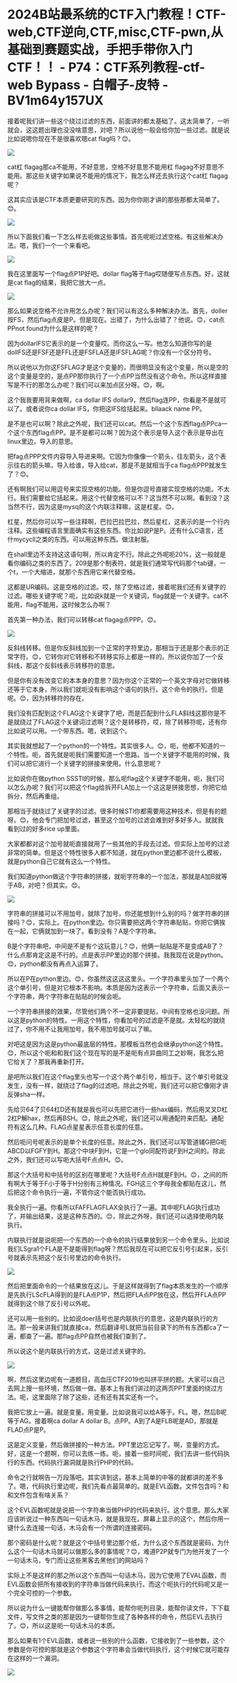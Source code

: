 # 2024B站最系统的CTF入门教程！CTF-web,CTF逆向,CTF,misc,CTF-pwn,从基础到赛题实战，手把手带你入门CTF！！ - P74：CTF系列教程-ctf-web Bypass - 白帽子-皮特 - BV1m64y157UX

接着呢我们讲一些这个绕过过滤的东西，前面讲的都太基础了。这太简单了，一听就会，这这题出理也没没啥意思，对吧？所以说他一般会给你加一些过滤。就是说比如说嗯你现在不是很喜欢嗯cat flag吗？😊。



![](img/8ff362d6f0f7b5ac152418f80c429745_1.png)

cat杠 flagag那ca不能用，不好意思，空格不好意思不能用杠 flagag不好意思不能用。那这些关键字如果说不能用的情况下，我怎么样还去执行这个cat杠 flagag呢？

这其实应该是CTF本质更要研究的东西。因为你你刚才讲的那些那都太简单了。😊。

![](img/8ff362d6f0f7b5ac152418f80c429745_3.png)

所以下面我们看一下怎么样去呃做这些事情。首先呢呃过滤空格。有这些解决办法。嗯，我们一个一个来看吧。

![](img/8ff362d6f0f7b5ac152418f80c429745_5.png)

我在这里面写一个flag点P1P好吧。dollar flag等于flag哎随便写点东西。好，这就是cat flag的结果，我把它放大一点。



![](img/8ff362d6f0f7b5ac152418f80c429745_7.png)

那么如果说空格不允许用怎么办呢？我们可以有这么多种解决办法。首先，doller按FS，然后flag点皮是P。但是现在。出错了，为什么出错了？他说。😊，cat点PPnot found为什么是这样的呢？

因为dollarIFS它表示的是一个变量哎。而你这么一写。他怎么知道你写的是dollFS还是FSF还是FFL还是FSFLA还是IFSFLAG呢？你没有一个区分符号。

所以说他以为你这FSFLAG才是这个变量的，而很明显没有这个变量，所以是空的这个变量是空的，是点PP那你执行了一个点PP当然没有这个命令。所以这样直接写是不行的那怎么办呢？我们可以来加点区分呀。😊，啊。

这个我我要用背来做啊，ca dollar IFS dollar9，然后flag连PP，你看是不是就可以了。或者说你ca dollar IFS，你把这IFS给括起来。bllaack name PP。

是不是也可以啊？除此之外呢，我们还可以cat。然后一个这个东西flag点PPca一个这个东西flag点PP。是不是都可以啊？因为这个表示是导入这个表示是导出在linux里边，导入的意思。

把fag点PPP文件内容导入导进来啊。它因为你像像一个箭头，往左箭头，这个表示往右的箭头嘛，导入给谁，导入给cat，那是不是就相当于ca flag点PPP就发生了？😊。

还有啊我们可以用逗号来实现空格的功能。但是你逗号直接实现空格的功能。不太行。我们需要给它括起来。用这个代替空格可以不？这当然不可以啊。看到没？这当然不行，因为这是mysq的这个内联注释嘛，这是杠星。😊。

杠星，然后你可以写一些注释啊，巴拉巴拉巴拉，然后星杠，这表示的是一个行内注释。这些编程语言里面确实有这些东西。你比如说P是P。还有什么C语言，还什mycycll之类的东西。可以用这种东西。做注射服。

在shall里边不支持这这语句啊，所以肯定不行。除此之外呢呃20%，这一般就是看你编码之类的东西了。209是那个制表符，就是我们通常写代码那个tab键，一个t，一个大缩进，就那个东西用它来代替空格。

这都是UR编码。这是空格的过滤。哎，除了空格过滤，接着呢我们还有关键字的过滤。哪些关键字呢？呃，比如说k就是一个关键词，flag就是一个关键字。cat不能用，flag不能用，这时候怎么办啊？

首先第一种办法，我们可以转移cat flagag点PPP。😊。

![](img/8ff362d6f0f7b5ac152418f80c429745_9.png)

反斜线转移。但是你反斜线加到一个正常的字符里边，那相当于还是那个表示的正常字符。😊，它转你对它转移和不转移实际上都是一样的。所以说你加了一个反斜线，那这个反斜线表示转移符的意思。

但是你有没有改变它的本本身的意思？因为你这个正常的一个英文字母对它做转移还等于它本身，所以我们就呃没有影响这个语句的执行。这个命令的执行。但是呢。😊，因为转移符的存在。

我们没有匹配到这个FLAG这个关键字了吧，而是匹配到什么FLA斜线这那你是不是就绕过了FLAG这个关键词过滤啊？这个是转移符，哎，除了转移符呢，还有你比如说可以用。一个带东西。嗯，说到这个。

其实我就想起了一个python的一个特性。其实很多人。😊，呃，他都不知道的一个特性。呃，首先就是呃我们需要知道一个思路。当一个关键字不能用的时候，我们可以把它进行一个关键字的拼接来使用。什么意思呢？

比如说你在做python SSSTI的时候，那么呃flag这个关键字不能用，呃，我们可以怎么办呢？我们可以把这个flag给拆开FLA加上一个这这是拼接思想，你把它给拆分，然后再重组。

那相当于就绕过了关键字的过滤。很多时候STI你都需要用这种技术，但是有的题呀。😊，他会专门把加号过滤，甚至这个加号的过滤会难到好多好多人。就就我看到过的好多rice up里面。

大家都都对这个加号就呃直接就用了一些其他的手段去过滤。但实际上加号的过滤非常的简单。但是这个特性很多人都不知道，就在python里边都不说什么模板，就是python自己它就有这么一个特性。

我们知道python做这个字符串的拼接，就呃字符串的一个加法，那就是A加B就等于AB，对吧？但其实。😊。



![](img/8ff362d6f0f7b5ac152418f80c429745_11.png)

字符串的拼接可以不用加号，就除了加号，你还能想到什么别的吗？做字符串的拼接吗？😊，实际上。在python里边。你只需要把这两个字符串贴贴，你把它俩挨在一起，它俩就加到一块了。看到没有？A是个字符串。

B是个字符串吧，中间是不是有个这玩意儿？😊，他俩一贴贴是不是变成AB了？什么点那肯定这是不行的。点是表示PP里边的那个拼接。我我现在说是python。😊，python都没有再点入运算了。

所以在P在python里边。😊，你虽然这这这这里头。一个字符串里头加了一个两个这个单引号，但是对它根本不影响。本质是因为这表示一个字符串，后面又表示一个字符串，两个字符串在贴贴的时候会呃。

一个字符串拼接的效果，尽管他们两个不一定非要提贴，中间有空格也没问题。所以这是python的特性。一用这个特性，你看加号的过滤是不是就。太轻松的就绕过了，你不用不让我用加号，我不用加号就可以了嘛。

对吧这是因为这是python最底层的特性。那模板当然也会继承python这个特性。😊，所以这个呃和和我们这个现在写的是不是呃有点异曲同工之妙啊，我怎么把它给关了？那我再重新打开。

是吧所以我们在这个flag里头也写一个这个两个单引号，相当于。这个单引号就没发生，没有一样，就绕过了flag的过滤吧。除此之外呢，我们还可以把它像刚才讲反弹sha一样。

先给贝64了贝64杠D还有就是我也可以先把它进行一些hax编码，然后用叉叉D杠2杠P解hax，然后再BSH。😊，除此之外呢，我们还可以用通配符来匹配。通配符有这么几种。FLAG点星星表示任意长度的任意。

然后呃问号呢表示的是单个长度的任意。除此之外，我们还可以写管道辅G把G呃ABCD以FGFY到H。那这个中块F到H，它是一个glo同配符说F到H之间的。除此之外，我们还可以写呃大括号F点点H。😊。

那这个大括号和中括号的区别在哪里呢？大括号F点点H就是F到H。😊，之间的所有啊大于等于F小于等于H分别有三种情况。FGH这三个字母我全都贴在这儿，然后把这个命令执行一遍，不管你这个能否执行成功。

我全执行一遍。你看所以FAFFLAGFLAX全执行了一遍。其中呢FLAG执行成功了，并输出结果，这是这种东西的。😊，除此之外呀，我们还可以选择使用内联执行。

内联执行就是说呃把一个东西的一个命令的执行结果放到另一个命令里头。比如说我们LSgra1个FLA是不是能得到flag呀？然后我现在可以把它反引号引起来，反引号就表示先把这个反引号里边的命令执行。



![](img/8ff362d6f0f7b5ac152418f80c429745_13.png)

然后把里面命令的一个结果放在这儿。于是这样就得到了flag本质发生的一个顺序是先执行LScFLA得到的是FLA点P1P，然后把FLA点PP放在这，然后开FLA点PP就得到这个除了反引号以外呢。

还可以用一些别的。比如说doer括号也是内联执行的意思，这是内联执行的方法。那一般来讲我们就直接ca，然后翻译号L就把当前目录下的所有东西都ca了一遍，都查了一遍。那flag点PP自然也被我们查到了。

所以说这个是内联执行的方式，这是过滤关键字的。

![](img/8ff362d6f0f7b5ac152418f80c429745_15.png)

啊，然后这里边呢有一道题目，高血压CTF2019也叫拼平拼的题。大家可以自己去网上搜一些环境，然后做一做。基本上有我们讲过的这两页PPT里面的绕过方法。呃，这里面除了除了这些，还有还有其实还有一个。

我把它放上一遍。就是变量。用变量。比如说我可以给A等于。FL。嗯，然后B呢等于AG。接着啊ca dollar A dollar B。点PP。A到了A是FLB呢是AD，那就是FLAD点P是P。

这是定义变量，然后做拼接的一种方法。PPT里边忘记写了。啊，变量的方式。好，这是一个题啊，你可以去练一练。呃，接着一些时间呢，我们去讲一些代码执行的东西。代码执行漏洞就是执行PHP的代码。

命令之行就啊告一万段落吧。其实讲到这，基本上简单的中等的就都讲的差不多了。嗯，代码执行里边呢，我们先看点最简单的。就是EVL函数。文件包含吗？和和文件包含有啥关系？

这个EVL函数呢就是说把一个字符串当做PHP的代码来执行。这个意思。那么大家应该听说过一种东西叫一句话木马，就是我现在。屏幕上显示的这个，然后你用一键什么去连接一句话，木马会有一个所谓的连接密码。

那个密码是什么呢？就是这个中括号里边那个纸，为什么这个东西就是密码，为什么这个一句话木马就可以做那么多的事情呢？😊，难道P2P就专门为他开发了一个一句话木马，专门而让这些黑客去黑他们的网站吗？

实际上不是这样的那之所以这个东西叫一句话木马，因为它使用了EVAL函数，而EVL函数会把所有接收到的字符串当做代码来执行。而这个呃执行的代码呢又是一个完全可控的一个参数。

所以说为什么一键能帮你做那么多事情，能帮你呃列目录，能帮你读文件，下下载文件，写文件之类的那是因为一键帮你生成了各种各样的命令，然后EVL去执行了。😊，所以这是呃一句话木马的本质。

那么如果有1个EVL函数，或者说一些别的什么函数，它接收到了一些参数，这个参数是你可控的那就是这个参数这个字符串会当做代码执行，这个时候它就可能存在这样的一个漏洞。



![](img/8ff362d6f0f7b5ac152418f80c429745_17.png)